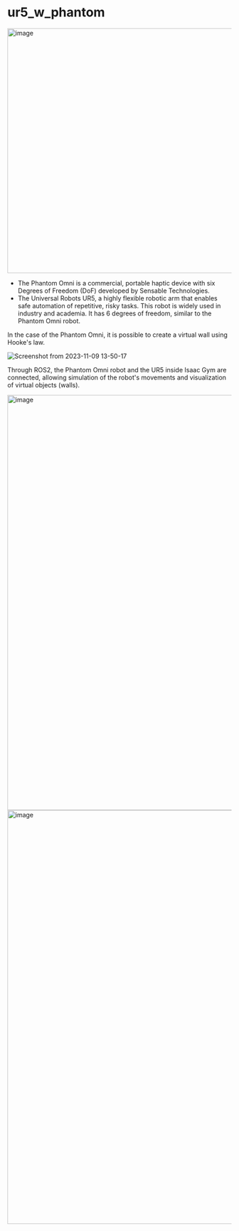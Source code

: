 # ur5_w_phantom

<img width="550" alt="image" src="https://github.com/imyoungchae/ur10_w_phantom/assets/87971802/25d7b805-1c15-468c-9b7b-3958957bd0df">


- The Phantom Omni is a commercial, portable haptic device with six Degrees of Freedom (DoF) developed by Sensable Technologies. 
- The Universal Robots UR5, a highly flexible robotic arm that enables safe automation of repetitive, risky tasks. This robot is widely used in industry and academia. It has 6 degrees of freedom, similar to the Phantom Omni robot.
  
In the case of the Phantom Omni, it is possible to create a virtual wall using Hooke's law.


![Screenshot from 2023-11-09 13-50-17](https://github.com/imyoungchae/ur10_w_phantom/assets/87971802/d824144c-ab53-4468-86af-b15a7a7a8594)


Through ROS2, the Phantom Omni robot and the UR5 inside Isaac Gym are connected, allowing simulation of the robot's movements and visualization of virtual objects (walls).


<img width="933" alt="image" src="https://github.com/imyoungchae/ur10_w_phantom/assets/87971802/5ec67648-7db9-435e-aa51-b8d8f7fdc1bf">
<img width="930" alt="image" src="https://github.com/imyoungchae/ur10_w_phantom/assets/87971802/d8d685eb-d05b-443c-bbd2-4573973f0361">
